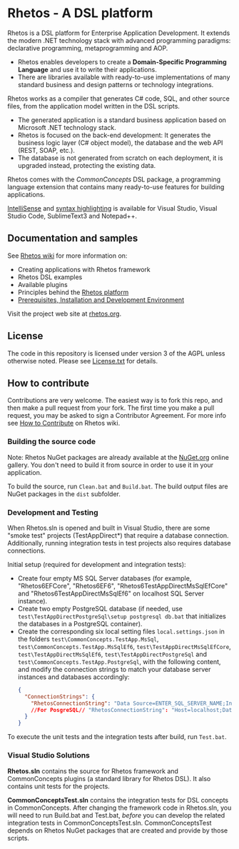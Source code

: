 # Rhetos - A DSL platform

Rhetos is a DSL platform for Enterprise Application Development.
It extends the modern .NET technology stack with advanced programming paradigms: declarative programming, metaprogramming and AOP.

* Rhetos enables developers to create a **Domain-Specific Programming Language** and use it to write their applications.
* There are libraries available with ready-to-use implementations of many standard business and design patterns or technology integrations.

Rhetos works as a compiler that generates C# code, SQL, and other source files, from the application model written in the DSL scripts.

* The generated application is a standard business application based on Microsoft .NET technology stack.
* Rhetos is focused on the back-end development: It generates the business logic layer (C# object model), the database and the web API (REST, SOAP, etc.).
* The database is not generated from scratch on each deployment, it is upgraded instead, protecting the existing data.

Rhetos comes with the *CommonConcepts* DSL package, a programming language extension that contains many ready-to-use features for building applications.

[IntelliSense](https://github.com/Rhetos/LanguageServices/blob/master/README.md)
and [syntax highlighting](https://github.com/Rhetos/Rhetos/wiki/Prerequisites#configure-your-text-editor-for-dsl-scripts-rhe)
is available for Visual Studio, Visual Studio Code, SublimeText3 and Notepad++.

## Documentation and samples

See [Rhetos wiki](https://github.com/Rhetos/Rhetos/wiki) for more information on:

* Creating applications with Rhetos framework
* Rhetos DSL examples
* Available plugins
* Principles behind the [Rhetos platform](https://github.com/Rhetos/Rhetos/wiki/What-is-Rhetos)
* [Prerequisites, Installation and Development Environment](https://github.com/Rhetos/Rhetos/wiki/Development-Environment-Setup)

Visit the project web site at [rhetos.org](http://www.rhetos.org/).

## License

The code in this repository is licensed under version 3 of the AGPL unless
otherwise noted.
Please see [License.txt](License.txt) for details.

## How to contribute

Contributions are very welcome. The easiest way is to fork this repo, and then
make a pull request from your fork. The first time you make a pull request, you
may be asked to sign a Contributor Agreement.
For more info see [How to Contribute](https://github.com/Rhetos/Rhetos/wiki/How-to-Contribute) on Rhetos wiki.

### Building the source code

Note: Rhetos NuGet packages are already available at the [NuGet.org](https://www.nuget.org/) online gallery.
You don't need to build it from source in order to use it in your application.

To build the source, run `Clean.bat` and `Build.bat`.
The build output files are NuGet packages in the `dist` subfolder.

### Development and Testing

When Rhetos.sln is opened and built in Visual Studio, there are some "smoke test" projects (TestAppDirect*) that require a database connection.
Additionally, running integration tests in test projects also requires database connections.

Initial setup (required for development and integration tests):

* Create four empty MS SQL Server databases (for example, "Rhetos6EFCore", "Rhetos6EF6", "Rhetos6TestAppDirectMsSqlEfCore" and "Rhetos6TestAppDirectMsSqlEf6" on localhost SQL Server instance).
* Create two empty PostgreSQL database (if needed, use `test\TestAppDirectPostgreSql\setup postgresql db.bat` that initializes the databases in a PostgreSQL container).
* Create the corresponding six local setting files `local.settings.json` in the folders
  `test\CommonConcepts.TestApp.MsSql`, `test\CommonConcepts.TestApp.MsSqlEf6`,
  `test\TestAppDirectMsSqlEfCore`, `test\TestAppDirectMsSqlEf6`,
  `test\TestAppDirectPostgreSql` and `test\CommonConcepts.TestApp.PostgreSql`,
  with the following content, and modify the connection strings to match your database server instances and databases accordingly:
    ```json
    {
      "ConnectionStrings": {
        "RhetosConnectionString": "Data Source=ENTER_SQL_SERVER_NAME;Initial Catalog=ENTER_RHETOS_DATABASE_NAME;Integrated Security=true;TrustServerCertificate=true"
        //For PosgreSQL// "RhetosConnectionString": "Host=localhost;Database=ENTER_RHETOS_DATABASE_NAME;Username=postgres"
      }
    }
    ```

To execute the unit tests and the integration tests after build, run `Test.bat`.

### Visual Studio Solutions

**Rhetos.sln** contains the source for Rhetos framework and CommonConcepts plugins (a standard library for Rhetos DSL).
It also contains unit tests for the projects.

**CommonConceptsTest.sln** contains the integration tests for DSL concepts in CommonConcepts.
After changing the framework code in Rhetos.sln, you will need to run Build.bat and Test.bat,
*before* you can develop the related integration tests in CommonConceptsTest.sln.
CommonConceptsTest depends on Rhetos NuGet packages that are created and provide by those scripts.
